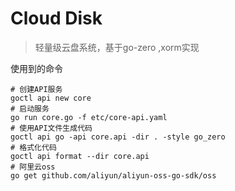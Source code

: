# Cloud Disk    
> 轻量级云盘系统，基于go-zero ,xorm实现

使用到的命令
```text
# 创建API服务
goctl api new core
# 启动服务
go run core.go -f etc/core-api.yaml
# 使用API文件生成代码
goctl api go -api core.api -dir . -style go_zero
# 格式化代码
goctl api format --dir core.api 
# 阿里云oss
go get github.com/aliyun/aliyun-oss-go-sdk/oss
```